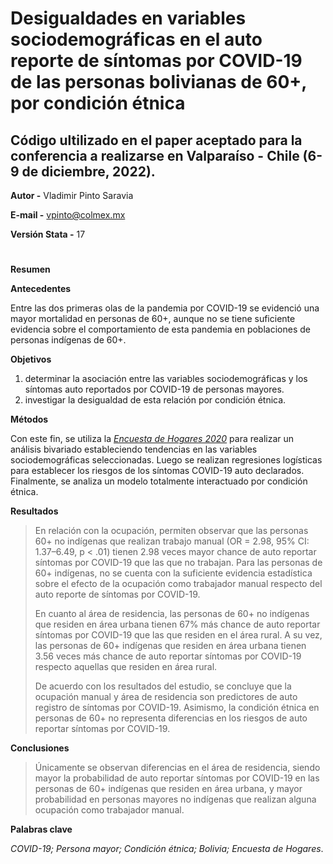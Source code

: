 # **Desigualdades en variables sociodemográficas en el auto reporte de síntomas por COVID-19 de las personas bolivianas de 60+, por condición étnica**

## Código ultilizado en el paper aceptado para la conferencia a realizarse en Valparaíso - Chile (6-9 de diciembre, 2022).

**Autor -** Vladimir Pinto Saravia

**E-mail -** vpinto@colmex.mx

**Versión Stata -** 17
#

**Resumen**

**Antecedentes**

Entre las dos primeras olas de la pandemia por COVID-19 se evidenció una mayor mortalidad en personas de 60+, aunque no se tiene suficiente evidencia sobre el comportamiento de esta pandemia en poblaciones de personas indígenas de 60+.

**Objetivos**
1. determinar la asociación entre las variables sociodemográficas y los síntomas auto reportados por COVID-19 de personas mayores.
2. investigar la desigualdad de esta relación por condición étnica.

**Métodos**

Con este fin, se utiliza la *[Encuesta de Hogares 2020](http://anda.ine.gob.bo/index.php/catalog/88/get-microdata)* para realizar un análisis bivariado estableciendo tendencias en las variables sociodemográficas seleccionadas.
Luego se realizan regresiones logísticas para establecer los riesgos de los síntomas COVID-19 auto declarados.
Finalmente, se analiza un modelo totalmente interactuado por condición étnica.

**Resultados**

> En relación con la ocupación, permiten observar que las personas 60+ no indígenas que realizan trabajo manual (OR = 2.98, 95% CI: 1.37–6.49, p < .01) tienen 2.98 veces mayor chance de auto reportar síntomas por COVID-19 que las que no trabajan.
> Para las personas de 60+ indígenas, no se cuenta con la suficiente evidencia estadística sobre el efecto de la ocupación como trabajador manual respecto del auto reporte de síntomas por COVID-19.
> 
> En cuanto al área de residencia, las personas de 60+ no indígenas que residen en área urbana tienen 67% más chance de auto reportar síntomas por COVID-19 que las que residen en el área rural.
> A su vez, las personas de 60+ indígenas que residen en área urbana tienen 3.56 veces más chance de auto reportar síntomas por COVID-19 respecto aquellas que residen en área rural.
>
> De acuerdo con los resultados del estudio, se concluye que la ocupación manual y área de residencia son predictores de auto registro de síntomas por COVID-19.
> Asimismo, la condición étnica en personas de 60+ no representa diferencias en los riesgos de auto reportar síntomas por COVID-19.


**Conclusiones**

> Únicamente se observan diferencias en el área de residencia, siendo mayor la probabilidad de auto reportar síntomas por COVID-19 en las personas de 60+ indígenas que residen en área urbana, y mayor probabilidad en personas mayores no indígenas que realizan alguna ocupación como trabajador manual.

**Palabras clave**

*COVID-19; Persona mayor; Condición étnica; Bolivia; Encuesta de Hogares*.
